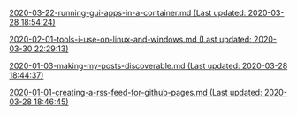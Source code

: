 

[2020-03-22-running-gui-apps-in-a-container.md (Last updated: 2020-03-28 18:54:24)](_posts/2020-03-22-running-gui-apps-in-a-container.md)

[2020-02-01-tools-i-use-on-linux-and-windows.md (Last updated: 2020-03-30 22:29:13)](_posts/2020-02-01-tools-i-use-on-linux-and-windows.md)

[2020-01-03-making-my-posts-discoverable.md (Last updated: 2020-03-28 18:44:37)](_posts/2020-01-03-making-my-posts-discoverable.md)

[2020-01-01-creating-a-rss-feed-for-github-pages.md (Last updated: 2020-03-28 18:46:45)](_posts/2020-01-01-creating-a-rss-feed-for-github-pages.md)


